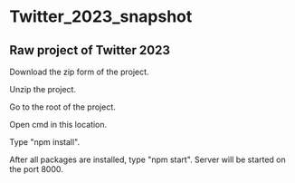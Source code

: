 # Twitter_2023_snapshot
Raw project of Twitter 2023
-------------------------------------


Download the zip form of the project.

Unzip the project.

Go to the root of the project.

Open cmd in this location.

Type "npm install".

After all packages are installed, type "npm start". Server will be started on the port 8000.
